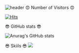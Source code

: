 ![header](https://capsule-render.vercel.app/api?type=wave&color=auto&height=300&section=header&text=Minseok's%20github&fontSize=70)
:heart_eyes: Number of Visitors :heart_eyes:

[![Hits](https://hits.seeyoufarm.com/api/count/incr/badge.svg?url=https%3A%2F%2Fgithub.com%2FM1nseokSong&count_bg=%2379C83D&title_bg=%232A0DD3&icon=&icon_color=%23E7E7E7&title=%EB%B0%A9%EB%AC%B8%EC%9E%90+%EC%88%98&edge_flat=false)](https://hits.seeyoufarm.com)

:sunglasses: GitHub stats :sunglasses:

![Anurag's GitHub stats](https://github-readme-stats.vercel.app/api?username=M1nseokSong&&show_icons=true&theme=aura)

:sunglasses: Skiils :sunglasses:
<img src="https://img.shields.io/badge/#3776AB-#9b7cb6?style=flat-square&logo=#3776AB&logoColor=#6cbb5a"/></a>




